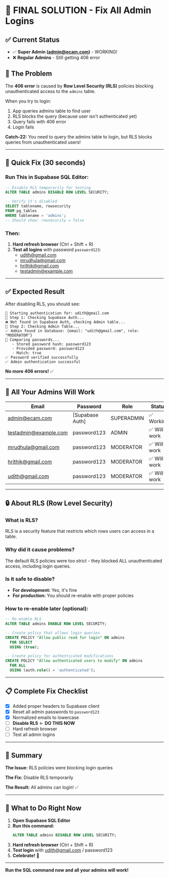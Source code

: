 # 🎯 FINAL SOLUTION - Fix All Admin Logins

## ✅ Current Status

- ✅ **Super Admin (admin@ecam.com)** - WORKING!
- ❌ **Regular Admins** - Still getting 406 error

## 🐛 The Problem

The **406 error** is caused by **Row Level Security (RLS)** policies blocking unauthenticated access to the `admins` table.

When you try to login:
1. App queries admins table to find user
2. RLS blocks the query (because user isn't authenticated yet)
3. Query fails with 406 error
4. Login fails

**Catch-22:** You need to query the admins table to login, but RLS blocks queries from unauthenticated users!

---

## 🚀 Quick Fix (30 seconds)

### **Run This in Supabase SQL Editor:**

```sql
-- Disable RLS temporarily for testing
ALTER TABLE admins DISABLE ROW LEVEL SECURITY;

-- Verify it's disabled
SELECT tablename, rowsecurity 
FROM pg_tables 
WHERE tablename = 'admins';
-- Should show: rowsecurity = false
```

### **Then:**

1. **Hard refresh browser** (Ctrl + Shift + R)
2. **Test all logins** with password `password123`:
   - udith@gmail.com
   - mrudhula@gmail.com
   - hrithik@gmail.com
   - testadmin@example.com

---

## ✅ Expected Result

After disabling RLS, you should see:

```
🔐 Starting authentication for: udith@gmail.com
📍 Step 1: Checking Supabase Auth...
❌ Not found in Supabase Auth, checking Admin table...
📍 Step 2: Checking Admin Table...
✅ Admin found in database: {email: "udith@gmail.com", role: "MODERATOR"}
🔐 Comparing passwords...
   - Stored password hash: password123
   - Provided password: password123
   - Match: true
✅ Password verified successfully
✅ Admin authentication successful
```

**No more 406 errors!** ✅

---

## 🎯 All Your Admins Will Work

| Email | Password | Role | Status |
|-------|----------|------|--------|
| admin@ecam.com | [Supabase Auth] | SUPERADMIN | ✅ Working |
| testadmin@example.com | password123 | ADMIN | ✅ Will work |
| mrudhula@gmail.com | password123 | MODERATOR | ✅ Will work |
| hrithik@gmail.com | password123 | MODERATOR | ✅ Will work |
| udith@gmail.com | password123 | MODERATOR | ✅ Will work |

---

## 🔒 About RLS (Row Level Security)

### What is RLS?
RLS is a security feature that restricts which rows users can access in a table.

### Why did it cause problems?
The default RLS policies were too strict - they blocked ALL unauthenticated access, including login queries.

### Is it safe to disable?
- **For development:** Yes, it's fine
- **For production:** You should re-enable with proper policies

### How to re-enable later (optional):

```sql
-- Re-enable RLS
ALTER TABLE admins ENABLE ROW LEVEL SECURITY;

-- Create policy that allows login queries
CREATE POLICY "Allow public read for login" ON admins
  FOR SELECT
  USING (true);

-- Create policy for authenticated modifications
CREATE POLICY "Allow authenticated users to modify" ON admins
  FOR ALL
  USING (auth.role() = 'authenticated');
```

---

## 📋 Complete Fix Checklist

- [x] Added proper headers to Supabase client
- [x] Reset all admin passwords to `password123`
- [x] Normalized emails to lowercase
- [ ] **Disable RLS** ← **DO THIS NOW**
- [ ] Hard refresh browser
- [ ] Test all admin logins

---

## 🎉 Summary

**The Issue:** RLS policies were blocking login queries

**The Fix:** Disable RLS temporarily

**The Result:** All admins can login! ✅

---

## 🚀 What to Do Right Now

1. **Open Supabase SQL Editor**
2. **Run this command:**
   ```sql
   ALTER TABLE admins DISABLE ROW LEVEL SECURITY;
   ```
3. **Hard refresh browser** (Ctrl + Shift + R)
4. **Test login** with udith@gmail.com / password123
5. **Celebrate!** 🎉

---

**Run the SQL command now and all your admins will work!**
